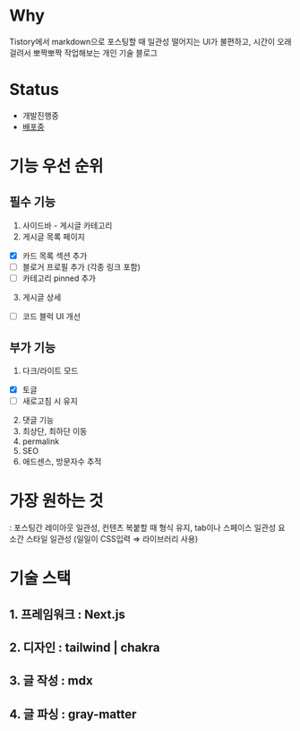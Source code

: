 # Why
Tistory에서 markdown으로 포스팅할 때 일관성 떨어지는 UI가 불편하고, 시간이 오래 걸려서 뽀짝뽀짝 작업해보는 개인 기술 블로그

# Status
- 개발진행중
- [배포중](https://nameeroo-blog.vercel.app/)


# 기능 우선 순위

## 필수 기능

1. 사이드바 - 게시글 카테고리
2. 게시글 목록 페이지
  - [x] 카드 목록 섹션 추가
  - [ ] 블로거 프로필 추가 (각종 링크 포함)
  - [ ] 카테고리 pinned 추가
3. 게시글 상세
  - [ ] 코드 블럭 UI 개선

## 부가 기능

1. 다크/라이트 모드
  - [x] 토글
  - [ ] 새로고침 시 유지
2. 댓글 기능
3. 최상단, 최하단 이동
4. permalink
5. SEO
6. 애드센스, 방문자수 추적

# 가장 원하는 것

: 포스팅간 레이아웃 일관성, 컨텐츠 복붙할 때 형식 유지, tab이나 스페이스 일관성
요소간 스타일 일관성 (일일이 CSS입력 ⇒ 라이브러리 사용)

# 기술 스택

## 1. 프레임워크 : Next.js

## 2. 디자인 : tailwind | chakra

## 3. 글 작성 : mdx

## 4. 글 파싱 : gray-matter
